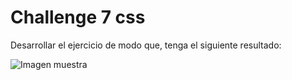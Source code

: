 # Challenge 7 css
Desarrollar el ejercicio de modo que, tenga el siguiente resultado:

![Imagen muestra](https://github.com/codigo-tecsup/07-css-flex-challenge1/blob/master/muestra.png?raw=true)
